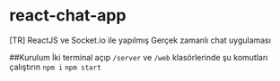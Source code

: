# react-chat-app

[TR]
ReactJS ve Socket.io ile yapılmış Gerçek zamanlı chat uygulaması

##Kurulum
İki terminal açıp `/server` ve `/web` klasörlerinde şu komutları çalıştırın
`npm i`
`npm start`
